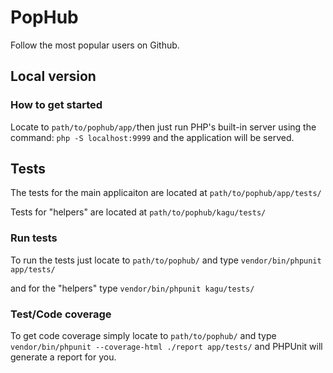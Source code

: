 PopHub
======
Follow the most popular users on Github.

## Local version

### How to get started

Locate to `path/to/pophub/app/`then just run PHP's built-in server using the command: `php -S localhost:9999` and the application will be served.


## Tests

The tests for the main applicaiton are located at `path/to/pophub/app/tests/`

Tests for "helpers" are located at `path/to/pophub/kagu/tests/`

### Run tests

To run the tests just locate to `path/to/pophub/` and type `vendor/bin/phpunit app/tests/`

and for the "helpers" type `vendor/bin/phpunit kagu/tests/`

### Test/Code coverage

To get code coverage simply locate to `path/to/pophub/` and type `vendor/bin/phpunit --coverage-html ./report app/tests/` and PHPUnit will generate a report for you.